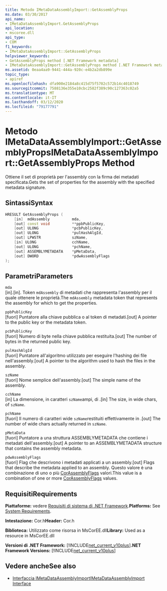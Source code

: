 ```yaml
---
title: Metodo IMetaDataAssemblyImport::GetAssemblyProps
ms.date: 03/30/2017
api_name:
- IMetaDataAssemblyImport.GetAssemblyProps
api_location:
- mscoree.dll
api_type:
- COM
f1_keywords:
- IMetaDataAssemblyImport::GetAssemblyProps
helpviewer_keywords:
- GetAssemblyProps method [.NET Framework metadata]
- IMetaDataAssemblyImport::GetAssemblyProps method [.NET Framework metadata]
ms.assetid: 0eaa4aa9-9441-444a-920c-e4b2a2db899e
topic_type:
- apiref
ms.openlocfilehash: dfa900e2184a8c415d75f5702c572b14c4018749
ms.sourcegitcommit: 7588136e355e10cbc2582f389c90c127363c02a5
ms.translationtype: MT
ms.contentlocale: it-IT
ms.lasthandoff: 03/12/2020
ms.locfileid: "79177791"
---
```

# <a name="imetadataassemblyimportgetassemblyprops-method"></a><span data-ttu-id="44728-102">Metodo IMetaDataAssemblyImport::GetAssemblyProps</span><span class="sxs-lookup"><span data-stu-id="44728-102">IMetaDataAssemblyImport::GetAssemblyProps Method</span></span>
<span data-ttu-id="44728-103">Ottiene il set di proprietà per l'assembly con la firma dei metadati specificata.</span><span class="sxs-lookup"><span data-stu-id="44728-103">Gets the set of properties for the assembly with the specified metadata signature.</span></span>  
  
## <a name="syntax"></a><span data-ttu-id="44728-104">Sintassi</span><span class="sxs-lookup"><span data-stu-id="44728-104">Syntax</span></span>  
  
```cpp  
HRESULT GetAssemblyProps (  
    [in]  mdAssembly          mda,  
    [out] const void          **ppbPublicKey,
    [out] ULONG               *pcbPublicKey,  
    [out] ULONG               *pulHashAlgId,  
    [out] LPWSTR              szName,  
    [in] ULONG                cchName,  
    [out] ULONG               *pchName,  
    [out] ASSEMBLYMETADATA    *pMetaData,  
    [out] DWORD               *pdwAssemblyFlags  
);  
```  
  
## <a name="parameters"></a><span data-ttu-id="44728-105">Parametri</span><span class="sxs-lookup"><span data-stu-id="44728-105">Parameters</span></span>  
 `mda`  
 <span data-ttu-id="44728-106">[in].</span><span class="sxs-lookup"><span data-stu-id="44728-106">[in].</span></span> <span data-ttu-id="44728-107">Token `mdAssembly` di metadati che rappresenta l'assembly per il quale ottenere le proprietà.</span><span class="sxs-lookup"><span data-stu-id="44728-107">The `mdAssembly` metadata token that represents the assembly for which to get the properties.</span></span>  
  
 `ppbPublicKey`  
 <span data-ttu-id="44728-108">[fuori] Puntatore alla chiave pubblica o al token di metadati.</span><span class="sxs-lookup"><span data-stu-id="44728-108">[out] A pointer to the public key or the metadata token.</span></span>  
  
 `pcbPublicKey`  
 <span data-ttu-id="44728-109">[fuori] Numero di byte nella chiave pubblica restituita.</span><span class="sxs-lookup"><span data-stu-id="44728-109">[out] The number of bytes in the returned public key.</span></span>  
  
 `pulHashAlgId`  
 <span data-ttu-id="44728-110">[fuori] Puntatore all'algoritmo utilizzato per eseguire l'hashing dei file nell'assembly.</span><span class="sxs-lookup"><span data-stu-id="44728-110">[out] A pointer to the algorithm used to hash the files in the assembly.</span></span>  
  
 `szName`  
 <span data-ttu-id="44728-111">[fuori] Nome semplice dell'assembly.</span><span class="sxs-lookup"><span data-stu-id="44728-111">[out] The simple name of the assembly.</span></span>  
  
 `cchName`  
 <span data-ttu-id="44728-112">[in] La dimensione, in caratteri `szName`ampi, di .</span><span class="sxs-lookup"><span data-stu-id="44728-112">[in] The size, in wide chars, of `szName`.</span></span>  
  
 `pchName`  
 <span data-ttu-id="44728-113">[fuori] Il numero di caratteri wide `szName`restituiti effettivamente in .</span><span class="sxs-lookup"><span data-stu-id="44728-113">[out] The number of wide chars actually returned in `szName`.</span></span>  
  
 `pMetaData`  
 <span data-ttu-id="44728-114">[fuori] Puntatore a una struttura ASSEMBLYMETADATA che contiene i metadati dell'assembly.</span><span class="sxs-lookup"><span data-stu-id="44728-114">[out] A pointer to an ASSEMBLYMETADATA structure that contains the assembly metadata.</span></span>  
  
 `pdwAssemblyFlags`  
 <span data-ttu-id="44728-115">[fuori] Flag che descrivono i metadati applicati a un assembly.</span><span class="sxs-lookup"><span data-stu-id="44728-115">[out] Flags that describe the metadata applied to an assembly.</span></span> <span data-ttu-id="44728-116">Questo valore è una combinazione di uno o più [CorAssemblyFlags](../../../../docs/framework/unmanaged-api/metadata/corassemblyflags-enumeration.md) valori.</span><span class="sxs-lookup"><span data-stu-id="44728-116">This value is a combination of one or more [CorAssemblyFlags](../../../../docs/framework/unmanaged-api/metadata/corassemblyflags-enumeration.md) values.</span></span>  
  
## <a name="requirements"></a><span data-ttu-id="44728-117">Requisiti</span><span class="sxs-lookup"><span data-stu-id="44728-117">Requirements</span></span>  
 <span data-ttu-id="44728-118">**Piattaforme:** vedere [Requisiti di sistema di .NET Framework](../../../../docs/framework/get-started/system-requirements.md).</span><span class="sxs-lookup"><span data-stu-id="44728-118">**Platforms:** See [System Requirements](../../../../docs/framework/get-started/system-requirements.md).</span></span>  
  
 <span data-ttu-id="44728-119">**Intestazione:** Cor.h</span><span class="sxs-lookup"><span data-stu-id="44728-119">**Header:** Cor.h</span></span>  
  
 <span data-ttu-id="44728-120">**Biblioteca:** Utilizzato come risorsa in MsCorEE.dll</span><span class="sxs-lookup"><span data-stu-id="44728-120">**Library:** Used as a resource in MsCorEE.dll</span></span>  
  
 <span data-ttu-id="44728-121">**Versioni di .NET Framework:** [!INCLUDE[net_current_v10plus](../../../../includes/net-current-v10plus-md.md)]</span><span class="sxs-lookup"><span data-stu-id="44728-121">**.NET Framework Versions:** [!INCLUDE[net_current_v10plus](../../../../includes/net-current-v10plus-md.md)]</span></span>  
  
## <a name="see-also"></a><span data-ttu-id="44728-122">Vedere anche</span><span class="sxs-lookup"><span data-stu-id="44728-122">See also</span></span>

- [<span data-ttu-id="44728-123">Interfaccia IMetaDataAssemblyImport</span><span class="sxs-lookup"><span data-stu-id="44728-123">IMetaDataAssemblyImport Interface</span></span>](../../../../docs/framework/unmanaged-api/metadata/imetadataassemblyimport-interface.md)
